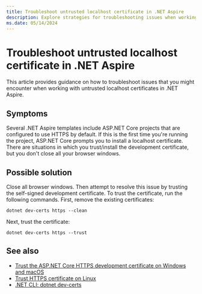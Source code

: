 ```yaml
---
title: Troubleshoot untrusted localhost certificate in .NET Aspire
description: Explore strategies for troubleshooting issues when working with untrusted localhost certificates in .NET Aspire.
ms.date: 05/14/2024
---
```


# Troubleshoot untrusted localhost certificate in .NET Aspire

This article provides guidance on how to troubleshoot issues that you might encounter when working with untrusted localhost certificates in .NET Aspire.

## Symptoms

Several .NET Aspire templates include ASP.NET Core projects that are configured to use HTTPS by default. If this is the first time you're running the project, ASP.NET Core prompts you to install a localhost certificate. There are situations in which you trust/install the development certificate, but you don't close all your browser windows.

## Possible solution

Close all browser windows. Then attempt to resolve this issue by trusting the self-signed development certificate. To trust the certificate, run the following commands. First, remove the existing certificates:

```dotnetcli
dotnet dev-certs https --clean
```

Next, trust the certificate:

```dotnetcli
dotnet dev-certs https --trust
```

## See also

- [Trust the ASP.NET Core HTTPS development certificate on Windows and macOS](/aspnet/core/security/enforcing-ssl#trust-the-aspnet-core-https-development-certificate-on-windows-and-macos)
- [Trust HTTPS certificate on Linux](/aspnet/core/security/enforcing-ssl##trust-https-certificate-on-linux)
- [.NET CLI: dotnet dev-certs](/dotnet/core/tools/dotnet-dev-certs)
